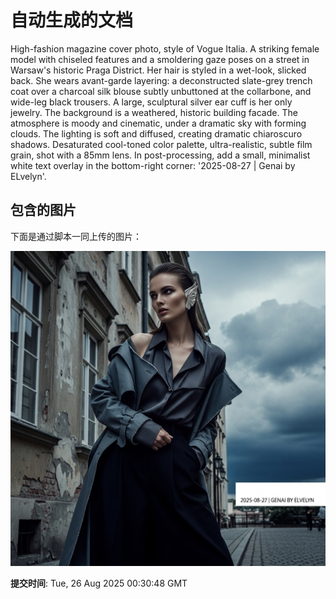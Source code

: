 
# 自动生成的文档

High-fashion magazine cover photo, style of Vogue Italia. A striking female model with chiseled features and a smoldering gaze poses on a street in Warsaw's historic Praga District. Her hair is styled in a wet-look, slicked back. She wears avant-garde layering: a deconstructed slate-grey trench coat over a charcoal silk blouse subtly unbuttoned at the collarbone, and wide-leg black trousers. A large, sculptural silver ear cuff is her only jewelry. The background is a weathered, historic building facade. The atmosphere is moody and cinematic, under a dramatic sky with forming clouds. The lighting is soft and diffused, creating dramatic chiaroscuro shadows. Desaturated cool-toned color palette, ultra-realistic, subtle film grain, shot with a 85mm lens. In post-processing, add a small, minimalist white text overlay in the bottom-right corner: '2025-08-27 | Genai by ELvelyn'.

## 包含的图片

下面是通过脚本一同上传的图片：

![自动上传的图片](../assets/images/20250826013045weWgP.png)

**提交时间**: Tue, 26 Aug 2025 00:30:48 GMT

